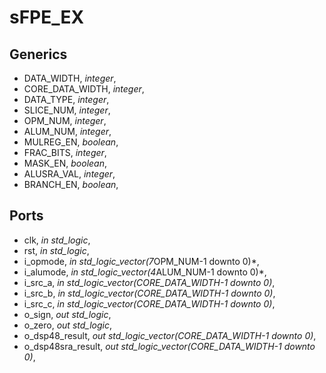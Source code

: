 # sFPE_EX

##  Generics
*	DATA_WIDTH, *integer*,
*	CORE_DATA_WIDTH, *integer*,
*	DATA_TYPE, *integer*,
*	SLICE_NUM, *integer*,
*	OPM_NUM, *integer*,
*	ALUM_NUM, *integer*,
*	MULREG_EN, *boolean*,
*	FRAC_BITS, *integer*,
*	MASK_EN, *boolean*,
*	ALUSRA_VAL, *integer*,
*	BRANCH_EN, *boolean*,

## Ports
*	clk, *in  std_logic*,
*	rst, *in  std_logic*,
*	i_opmode, *in  std_logic_vector(7*OPM_NUM-1 downto 0)*,
*	i_alumode, *in  std_logic_vector(4*ALUM_NUM-1 downto 0)*,
*	i_src_a, *in  std_logic_vector(CORE_DATA_WIDTH-1 downto 0)*,
*	i_src_b, *in  std_logic_vector(CORE_DATA_WIDTH-1 downto 0)*,
*	i_src_c, *in  std_logic_vector(CORE_DATA_WIDTH-1 downto 0)*,
*	o_sign, *out std_logic*,
*	o_zero, *out std_logic*,
*	o_dsp48_result, *out  std_logic_vector(CORE_DATA_WIDTH-1 downto 0)*,
*	o_dsp48sra_result, *out  std_logic_vector(CORE_DATA_WIDTH-1 downto 0)*,
